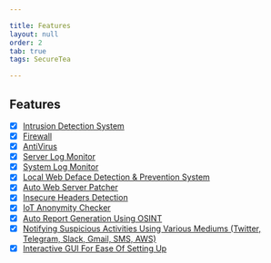 ```yaml
---

title: Features
layout: null
order: 2
tab: true
tags: SecureTea

---
```


## Features

- [x] [Intrusion Detection System](/doc/en-US/user_guide.md#intrusion-detection-system)
- [x] [Firewall](/doc/en-US/user_guide.md#firewall)
- [x] [AntiVirus](/doc/en-US/user_guide.md#antivirus)
- [x] [Server Log Monitor](/doc/en-US/user_guide.md#server-log-monitor)
- [x] [System Log Monitor](/doc/en-US/user_guide.md#system-log-monitor)
- [x] [Local Web Deface Detection & Prevention System](/doc/en-US/user_guide.md#web-deface-detection)
- [x] [Auto Web Server Patcher](/doc/en-US/user_guide.md#auto-server-patcher)
- [x] [Insecure Headers Detection](/doc/en-US/user_guide.md#insecure-headers)
- [x] [IoT Anonymity Checker](/doc/en-US/user_guide.md#iot-anonymity-checker)
- [x] [Auto Report Generation Using OSINT](/doc/en-US/user_guide.md)
- [x] [Notifying Suspicious Activities Using Various Mediums (Twitter, Telegram, Slack, Gmail, SMS, AWS)](doc/en-US/user_guide.md#setting-up-notifiers)
- [x] [Interactive GUI For Ease Of Setting Up](/doc/en-US/user_guide.md#configuring-using-web-ui)
